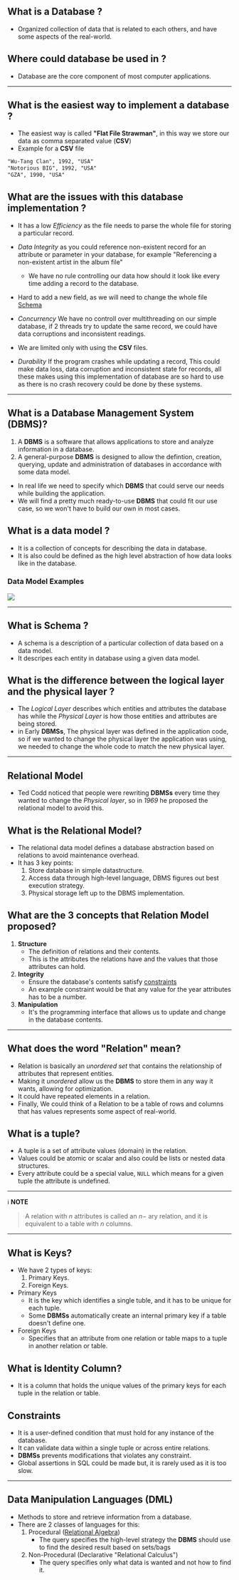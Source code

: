 ## What is a Database ? 
- Organized collection of data that is related to each others, and have some aspects of the real-world.
## Where could database be used in ?
- Database are the core component of most computer applications.
---
## What is the easiest way to implement a database ? 
- The easiest way is called **"Flat File Strawman"**, in this way we store our data as comma separated value (**CSV**) 
- Example for a **CSV** file
```txt
"Wu-Tang Clan", 1992, "USA"
"Notorious BIG", 1992, "USA"
"GZA", 1990, "USA"
```

## What are the issues with this database implementation ? 
- It has a low *Efficiency* as the file needs to parse the whole file for storing a particular record.
- *Data Integrity* as you could reference non-existent record for an attribute or parameter in your database, for example "Referencing a non-existent artist in the album file" 
    - We have no rule controlling our data how should it look like every time adding a record to the database.
- Hard to add a new field, as we will need to change the whole file [Schema](#what-is-schema-)

- *Concurrency* We have no controll over multithreading on our simple database, if 2 threads try to update the same record, we could have data corruptions and inconsistent readings.

- We are limited only with using the **CSV** files.

- *Durability* If the program crashes while updating a record, This could make data loss, data corruption and inconsistent state  for records, all these makes using this implementation of database are so hard to use as there is no crash recovery could be done by these systems.

--- 
## What is a Database Management System (DBMS)? 
1.  A **DBMS** is a software that allows applications to store and analyze information in a database.
2. A general-purpose **DBMS** is designed to allow the defintion, creation, querying, update and administration of databases in accordance with some data model.

- In real life we need to specify which **DBMS** that could serve our needs while building the application.
- We will find a pretty much ready-to-use **DBMS** that could fit our use case, so we won't have to build our own in most cases.

## What is a data model ? 
- It is a collection of concepts for describing the data in database.
- It is also could be defined as the high level abstraction of how data looks like in the database.
### Data Model Examples
![](https://static.javatpoint.com/dbms/images/data-models.png)

---
## What is Schema ?
- A schema is a description of a particular collection of data based on a data model.
- It descripes each entity in database using a given data model.

## What is the difference between the logical layer and the physical layer ? 
- The *Logical Layer* describes which entities and attributes the database has while the *Physical Layer* is how those entities and attributes are being stored.
- in Early **DBMSs**, The physical layer was defined in the application code, so if we wanted to change the physical layer the application was using, we needed to change the whole code to match the new physical layer.

---
## Relational Model 
- Ted Codd noticed that people were rewriting **DBMSs** every time they wanted to change the *Physical layer*, so in *1969* he proposed the relational model to avoid this.

## What is the Relational Model? 
- The relational data model defines a database abstraction based on relations to avoid maintenance overhead.
- It has 3 key points:
    1. Store database in simple datastructure.
    2. Access data through high-level language, DBMS figures out best execution strategy.
    3. Physical storage left up to the DBMS implementation.

## What are the 3 concepts that Relation Model proposed? 
1. **Structure**
    - The definition of relations and their contents.
    - This is the attributes the relations have and the values that those attributes can hold.
2. **Integrity**
    - Ensure the database's contents satisfy [constraints](#constraints)
    - An example constraint would be that any value for the year attributes has to be a number.
3. **Manipulation**
    - It's the programming interface that allows us to update and change in the database contents.

---
## What does the word "Relation" mean?
- Relation is basically an *unordered set* that contains the relationship of attributes that represent entities.
- Making it *unordered* allow us the **DBMS** to store them in any way it wants, allowing for optimization.
- It could have repeated elements in a relation.
- Finally, We could think of a Relation to be a table of rows and columns that has values represents some aspect of real-world.

## What is a tuple? 
- A tuple is a set of attribute values (domain) in the relation.
- Values could be atomic or scalar and also could be lists or nested data structures.
- Every attribute could be a special value, `NULL` which means for a given tuple the attribute is undefined.

---
ℹ️ **NOTE**
> A relation with $n$ attributes is called an $n-$ ary  relation, and it is equivalent to a table with $n$ columns.

---
## What is Keys? 
- We have 2 types of keys:
    1. Primary Keys.
    2. Foreign Keys.
- Primary Keys
    - It is the key which identifies a single tuble, and it has to be unique for each tuple.
    - Some **DBMSs** automatically create an internal primary key if a table doesn't define one.
- Foreign Keys
    - Specifies that an attribute from one relation or table maps to a tuple in another relation or table.
## What is Identity Column?
- It is a column that holds the unique values of the primary keys for each tuple in the relation or table.

## Constraints
- It is a user-defined condition that must hold for any instance of the database.
- It can validate data within a single tuple or across entire relations.
- **DBMSs** prevents modifications that violates any constraint.
- Global assertions in SQL could be made but, it is rarely used as it is too slow.

---

## Data Manipulation Languages (DML)
- Methods to store and retrieve information from a database.
- There are 2 classes of languages for this:
    1. Procedural ([Relational Algebra](/Lecture-1/Relational%20Algebra.md))
        - The query specifies the high-level strategy the **DBMS** should use to find the desired result based on sets/bags
    2. Non-Procedural (Declarative "Relational Calculus")
        - The query specifies only what data is wanted and not how to find it. 